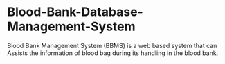 # Blood-Bank-Database-Management-System
Blood Bank Management System (BBMS) is a web based system that can Assists the information of blood bag during its handling in the blood bank.
